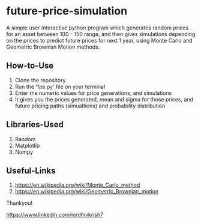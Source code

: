# future-price-simulation

A simple user interactive python program which generates random prices for an asset between 100 - 150 range, and then gives simulations depending on the prices to predict future prices for next 1 year, using Monte Carlo and Geomatric Brownian Motion methods.

## How-to-Use
1. Clone the repository
2. Run the 'fps.py' file on your terminal
3. Enter the numeric values for price generations, and simulations
4. It gives you the prices generated, mean and sigma for those prices, and future pricing paths (simualtions) and probability distribution 

## Libraries-Used
1. Random
2. Matplotlib
3. Numpy

## Useful-Links
1. https://en.wikipedia.org/wiki/Monte_Carlo_method
2. https://en.wikipedia.org/wiki/Geometric_Brownian_motion

Thankyou!

https://www.linkedin.com/in/dhivkrish7
